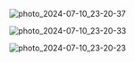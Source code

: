 ![photo_2024-07-10_23-20-37](https://github.com/AliBakhshi274/AutoClickerApp/assets/92693462/a62ea8aa-dd65-4404-9db0-649f1dac830d)

![photo_2024-07-10_23-20-33](https://github.com/AliBakhshi274/AutoClickerApp/assets/92693462/d0b0f865-4075-4e9a-af8b-d2435b051887)

![photo_2024-07-10_23-20-23](https://github.com/AliBakhshi274/AutoClickerApp/assets/92693462/49cd63db-0a0a-4c53-9a60-0ad3fdd7bc1f)


